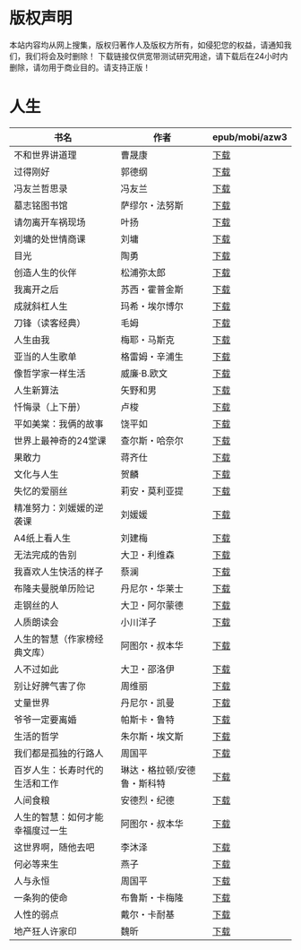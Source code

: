 # 版权声明

本站内容均从网上搜集，版权归著作人及版权方所有，如侵犯您的权益，请通知我们，我们将会及时删除！ 下载链接仅供宽带测试研究用途，请下载后在24小时内删除，请勿用于商业目的。请支持正版！

# 人生

| 书名 | 作者 | epub/mobi/azw3 |
| --- | --- | --- |
| 不和世界讲道理 | 曹晟康 | [下载](https://url89.ctfile.com/f/31084289-1375500178-c94c1a?p=8866) |
| 过得刚好 | 郭德纲 | [下载](https://url89.ctfile.com/f/31084289-1375513618-32fba3?p=8866) |
| 冯友兰哲思录 | 冯友兰 | [下载](https://url89.ctfile.com/f/31084289-1357004101-553863?p=8866) |
| 墓志铭图书馆 | 萨缪尔・法努斯 | [下载](https://url89.ctfile.com/f/31084289-1357003990-425456?p=8866) |
| 请勿离开车祸现场 | 叶扬 | [下载](https://url89.ctfile.com/f/31084289-1357003798-f07b2c?p=8866) |
| 刘墉的处世情商课 | 刘墉 | [下载](https://url89.ctfile.com/f/31084289-1357002097-0765d4?p=8866) |
| 目光 | 陶勇 | [下载](https://url89.ctfile.com/f/31084289-1357001896-8e67ee?p=8866) |
| 创造人生的伙伴 | 松浦弥太郎 | [下载](https://url89.ctfile.com/f/31084289-1357001332-3fec7e?p=8866) |
| 我离开之后 | 苏西・霍普金斯 | [下载](https://url89.ctfile.com/f/31084289-1356999259-2ed8b9?p=8866) |
| 成就斜杠人生 | 玛希・埃尔博尔 | [下载](https://url89.ctfile.com/f/31084289-1356998818-5c9d5c?p=8866) |
| 刀锋（读客经典） | 毛姆 | [下载](https://url89.ctfile.com/f/31084289-1356995125-5bc203?p=8866) |
| 人生由我 | 梅耶・马斯克 | [下载](https://url89.ctfile.com/f/31084289-1356994786-43b607?p=8866) |
| 亚当的人生歌单 | 格雷姆・辛浦生 | [下载](https://url89.ctfile.com/f/31084289-1356990436-70e241?p=8866) |
| 像哲学家一样生活 | 威廉·B.欧文 | [下载](https://url89.ctfile.com/f/31084289-1356985492-fda843?p=8866) |
| 人生新算法 | 矢野和男 | [下载](https://url89.ctfile.com/f/31084289-1356984541-43bc39?p=8866) |
| 忏悔录（上下册） | 卢梭 | [下载](https://url89.ctfile.com/f/31084289-1356983575-497968?p=8866) |
| 平如美棠：我俩的故事 | 饶平如 | [下载](https://url89.ctfile.com/f/31084289-1356982525-44a988?p=8866) |
| 世界上最神奇的24堂课 | 查尔斯・哈奈尔 | [下载](https://url89.ctfile.com/f/31084289-1357049467-55033a?p=8866) |
| 果敢力 | 蒋齐仕 | [下载](https://url89.ctfile.com/f/31084289-1357047928-5fd17a?p=8866) |
| 文化与人生 | 贺麟 | [下载](https://url89.ctfile.com/f/31084289-1357043635-743313?p=8866) |
| 失忆的爱丽丝 | 莉安・莫利亚提 | [下载](https://url89.ctfile.com/f/31084289-1357042543-545e28?p=8866) |
| 精准努力：刘媛媛的逆袭课 | 刘媛媛 | [下载](https://url89.ctfile.com/f/31084289-1357040512-7c2ad0?p=8866) |
| A4纸上看人生 | 刘建梅 | [下载](https://url89.ctfile.com/f/31084289-1357036990-6d0ed3?p=8866) |
| 无法完成的告别 | 大卫・利维森 | [下载](https://url89.ctfile.com/f/31084289-1357035373-d1df05?p=8866) |
| 我喜欢人生快活的样子 | 蔡澜 | [下载](https://url89.ctfile.com/f/31084289-1357032697-9f624a?p=8866) |
| 布隆夫曼脱单历险记 | 丹尼尔・华莱士 | [下载](https://url89.ctfile.com/f/31084289-1357032337-b2e454?p=8866) |
| 走钢丝的人 | 大卫・阿尔蒙德 | [下载](https://url89.ctfile.com/f/31084289-1357031827-350ba1?p=8866) |
| 人质朗读会 | 小川洋子 | [下载](https://url89.ctfile.com/f/31084289-1357031818-fe8c83?p=8866) |
| 人生的智慧（作家榜经典文库） | 阿图尔・叔本华 | [下载](https://url89.ctfile.com/f/31084289-1357029181-2bb63c?p=8866) |
| 人不过如此 | 大卫・邵洛伊 | [下载](https://url89.ctfile.com/f/31084289-1357029004-57f394?p=8866) |
| 别让好脾气害了你 | 周维丽 | [下载](https://url89.ctfile.com/f/31084289-1357027069-8b1e00?p=8866) |
| 丈量世界 | 丹尼尔・凯曼 | [下载](https://url89.ctfile.com/f/31084289-1357025011-988ba8?p=8866) |
| 爷爷一定要离婚 | 帕斯卡・鲁特 | [下载](https://url89.ctfile.com/f/31084289-1357024636-095fcc?p=8866) |
| 生活的哲学 | 朱尔斯・埃文斯 | [下载](https://url89.ctfile.com/f/31084289-1357024624-690c6b?p=8866) |
| 我们都是孤独的行路人 | 周国平 | [下载](https://url89.ctfile.com/f/31084289-1357022542-cf4133?p=8866) |
| 百岁人生：长寿时代的生活和工作 | 琳达・格拉顿/安德鲁・斯科特 | [下载](https://url89.ctfile.com/f/31084289-1357021330-9ce0b1?p=8866) |
| 人间食粮 | 安德烈・纪德 | [下载](https://url89.ctfile.com/f/31084289-1357021168-e7d281?p=8866) |
| 人生的智慧：如何才能幸福度过一生 | 阿图尔・叔本华 | [下载](https://url89.ctfile.com/f/31084289-1357018105-7725a4?p=8866) |
| 这世界啊，随他去吧 | 李沐泽 | [下载](https://url89.ctfile.com/f/31084289-1357017355-7f8a21?p=8866) |
| 何必等来生 | 燕子 | [下载](https://url89.ctfile.com/f/31084289-1357010593-8d64d5?p=8866) |
| 人与永恒 | 周国平 | [下载](https://url89.ctfile.com/f/31084289-1357010143-7eac54?p=8866) |
| 一条狗的使命 | 布鲁斯・卡梅隆 | [下载](https://url89.ctfile.com/f/31084289-1357009954-f64d06?p=8866) |
| 人性的弱点 | 戴尔・卡耐基  | [下载](https://url89.ctfile.com/f/31084289-1357007431-339822?p=8866) |
| 地产狂人许家印 | 魏昕 | [下载](https://url89.ctfile.com/f/31084289-1357007365-9823aa?p=8866) |
